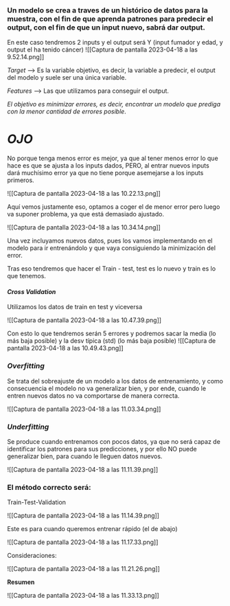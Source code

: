 
### Un modelo se crea a traves de un histórico de datos para la muestra, con el fin de que aprenda patrones para predecir el output, con el fin de que un input nuevo, sabrá dar output.

En este caso tendremos 2 inputs y el output será Y (input fumador y edad, y output el ha tenido cáncer)
![[Captura de pantalla 2023-04-18 a las 9.52.14.png]]

*Target* --> Es la variable objetivo, es decir, la variable a predecir, el output del modelo y suele ser una única variable.

*Features* --> Las que utilizamos para conseguir el output.


*El objetivo es minimizar errores, es decir, encontrar un modelo que prediga con la menor cantidad de errores posible*.


# *OJO*

No porque tenga menos error es mejor, ya que al tener menos error lo que hace es que se ajusta a los inputs dados, PERO, al entrar nuevos inputs dará muchísimo error ya que no tiene porque asemejarse a los inputs primeros.

![[Captura de pantalla 2023-04-18 a las 10.22.13.png]]

Aquí vemos justamente eso, optamos a coger el de menor error pero luego va suponer problema, ya que está demasiado ajustado.

![[Captura de pantalla 2023-04-18 a las 10.34.14.png]]

Una vez incluyamos nuevos datos, pues los vamos implementando en el modelo para ir entrenándolo y que vaya consiguiendo la minimización del error.

Tras eso tendremos que hacer el Train - test, test es lo nuevo y train es lo que tenemos.


#### *Cross Validation*

Utilizamos los datos de train en test y viceversa

![[Captura de pantalla 2023-04-18 a las 10.47.39.png]]

Con esto lo que tendremos serán 5 errores y podremos sacar la media (lo más baja posible) y la desv típica (std) (lo más baja posible)
![[Captura de pantalla 2023-04-18 a las 10.49.43.png]]


### *Overfitting*

Se trata del sobreajuste de un modelo a los datos de entrenamiento, y como consecuencia el modelo no va generalizar bien, y por ende, cuando le entren nuevos datos no va comportarse de manera correcta.

![[Captura de pantalla 2023-04-18 a las 11.03.34.png]]

### *Underfitting*

Se produce cuando entrenamos con pocos datos, ya que no será capaz de identificar los patrones para sus predicciones, y por ello NO puede generalizar bien, para cuando le lleguen datos nuevos.

![[Captura de pantalla 2023-04-18 a las 11.11.39.png]]

### El método correcto será:

Train-Test-Validation

![[Captura de pantalla 2023-04-18 a las 11.14.39.png]]

Este es para cuando queremos entrenar rápido (el de abajo)

![[Captura de pantalla 2023-04-18 a las 11.17.33.png]]

Consideraciones:

![[Captura de pantalla 2023-04-18 a las 11.21.26.png]]

**Resumen**

![[Captura de pantalla 2023-04-18 a las 11.33.13.png]]
